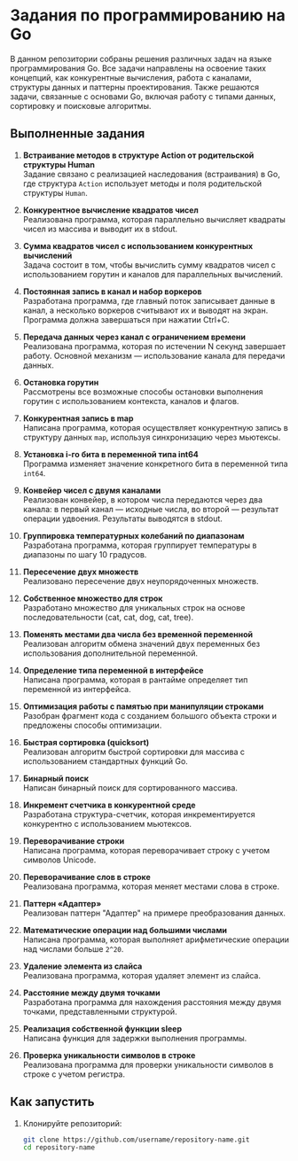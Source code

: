 # Задания по программированию на Go

В данном репозитории собраны решения различных задач на языке программирования Go. Все задачи направлены на освоение таких концепций, как конкурентные вычисления, работа с каналами, структуры данных и паттерны проектирования. Также решаются задачи, связанные с основами Go, включая работу с типами данных, сортировку и поисковые алгоритмы.

## Выполненные задания

1. **Встраивание методов в структуре Action от родительской структуры Human**  
   Задание связано с реализацией наследования (встраивания) в Go, где структура `Action` использует методы и поля родительской структуры `Human`.

2. **Конкурентное вычисление квадратов чисел**  
   Реализована программа, которая параллельно вычисляет квадраты чисел из массива и выводит их в stdout.

3. **Сумма квадратов чисел с использованием конкурентных вычислений**  
   Задача состоит в том, чтобы вычислить сумму квадратов чисел с использованием горутин и каналов для параллельных вычислений.

4. **Постоянная запись в канал и набор воркеров**  
   Разработана программа, где главный поток записывает данные в канал, а несколько воркеров считывают их и выводят на экран. Программа должна завершаться при нажатии Ctrl+C.

5. **Передача данных через канал с ограничением времени**  
   Реализована программа, которая по истечении N секунд завершает работу. Основной механизм — использование канала для передачи данных.

6. **Остановка горутин**  
   Рассмотрены все возможные способы остановки выполнения горутин с использованием контекста, каналов и флагов.

7. **Конкурентная запись в map**  
   Написана программа, которая осуществляет конкурентную запись в структуру данных `map`, используя синхронизацию через мьютексы.

8. **Установка i-го бита в переменной типа int64**  
   Программа изменяет значение конкретного бита в переменной типа `int64`.

9. **Конвейер чисел с двумя каналами**  
   Реализован конвейер, в котором числа передаются через два канала: в первый канал — исходные числа, во второй — результат операции удвоения. Результаты выводятся в stdout.

10. **Группировка температурных колебаний по диапазонам**  
    Разработана программа, которая группирует температуры в диапазоны по шагу 10 градусов.

11. **Пересечение двух множеств**  
    Реализовано пересечение двух неупорядоченных множеств.

12. **Собственное множество для строк**  
    Разработано множество для уникальных строк на основе последовательности (cat, cat, dog, cat, tree).

13. **Поменять местами два числа без временной переменной**  
    Реализован алгоритм обмена значений двух переменных без использования дополнительной переменной.

14. **Определение типа переменной в интерфейсе**  
    Написана программа, которая в рантайме определяет тип переменной из интерфейса.

15. **Оптимизация работы с памятью при манипуляции строками**  
    Разобран фрагмент кода с созданием большого объекта строки и предложены способы оптимизации.

16. **Быстрая сортировка (quicksort)**  
    Реализован алгоритм быстрой сортировки для массива с использованием стандартных функций Go.

17. **Бинарный поиск**  
    Написан бинарный поиск для сортированного массива.

18. **Инкремент счетчика в конкурентной среде**  
    Разработана структура-счетчик, которая инкрементируется конкурентно с использованием мьютексов.

19. **Переворачивание строки**  
    Написана программа, которая переворачивает строку с учетом символов Unicode.

20. **Переворачивание слов в строке**  
    Реализована программа, которая меняет местами слова в строке.

21. **Паттерн «Адаптер»**  
    Реализован паттерн "Адаптер" на примере преобразования данных.

22. **Математические операции над большими числами**  
    Написана программа, которая выполняет арифметические операции над числами больше `2^20`.

23. **Удаление элемента из слайса**  
    Реализована программа, которая удаляет элемент из слайса.

24. **Расстояние между двумя точками**  
    Разработана программа для нахождения расстояния между двумя точками, представленными структурой.

25. **Реализация собственной функции sleep**  
    Написана функция для задержки выполнения программы.

26. **Проверка уникальности символов в строке**  
    Реализована программа для проверки уникальности символов в строке с учетом регистра.

## Как запустить

1. Клонируйте репозиторий:
   ```bash
   git clone https://github.com/username/repository-name.git
   cd repository-name

